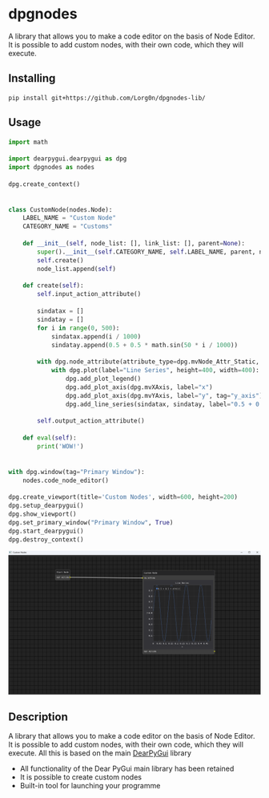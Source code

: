 # dpgnodes

A library that allows you to make a code editor on the basis of Node Editor. It is possible to add custom nodes, with their own code, which they will execute.

## Installing
```
pip install git+https://github.com/Lorg0n/dpgnodes-lib/
```

## Usage
```python
import math

import dearpygui.dearpygui as dpg
import dpgnodes as nodes

dpg.create_context()


class CustomNode(nodes.Node):
    LABEL_NAME = "Custom Node"
    CATEGORY_NAME = "Customs"

    def __init__(self, node_list: [], link_list: [], parent=None):
        super().__init__(self.CATEGORY_NAME, self.LABEL_NAME, parent, node_list, link_list)
        self.create()
        node_list.append(self)

    def create(self):
        self.input_action_attribute()

        sindatax = []
        sindatay = []
        for i in range(0, 500):
            sindatax.append(i / 1000)
            sindatay.append(0.5 + 0.5 * math.sin(50 * i / 1000))
        
        with dpg.node_attribute(attribute_type=dpg.mvNode_Attr_Static, parent=self.tag) as attr:
            with dpg.plot(label="Line Series", height=400, width=400):
                dpg.add_plot_legend()
                dpg.add_plot_axis(dpg.mvXAxis, label="x")
                dpg.add_plot_axis(dpg.mvYAxis, label="y", tag="y_axis")
                dpg.add_line_series(sindatax, sindatay, label="0.5 + 0.5 * sin(x)", parent="y_axis")

        self.output_action_attribute()

    def eval(self):
        print('WOW!')


with dpg.window(tag="Primary Window"):
    nodes.code_node_editor()

dpg.create_viewport(title='Custom Nodes', width=600, height=200)
dpg.setup_dearpygui()
dpg.show_viewport()
dpg.set_primary_window("Primary Window", True)
dpg.start_dearpygui()
dpg.destroy_context()
```

![img.png](img/img.png)

## Description
A library that allows you to make a code editor on the basis of Node Editor. It is possible to add custom nodes, with their own code, which they will execute. All this is based on the main [DearPyGui](https://dearpygui.readthedocs.io/en/latest/index.html) library

- All functionality of the Dear PyGui main library has been retained
- It is possible to create custom nodes
- Built-in tool for launching your programme
